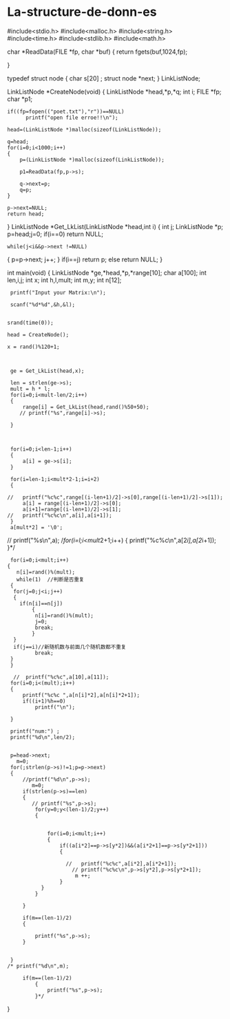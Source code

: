 # La-structure-de-donn-es
#include<stdio.h>
#include<malloc.h>
#include<string.h>
#include<time.h>
#include<stdlib.h>
#include<math.h>

char *ReadData(FILE *fp, char *buf)
{
	return fgets(buf,1024,fp);
      
}

typedef struct node
{
	char s[20] ;
	struct node  *next;
} LinkListNode;

LinkListNode *CreateNode(void)
{
	LinkListNode *head,*p,*q;
	int i;
    FILE *fp;
	char *p1;

    
	
	if((fp=fopen(("poet.txt"),"r"))==NULL)
          printf("open file erroe!!\n");

	head=(LinkListNode *)malloc(sizeof(LinkListNode));

	q=head;
	for(i=0;i<1000;i++)
	{
		p=(LinkListNode *)malloc(sizeof(LinkListNode));
		
        p1=ReadData(fp,p->s);     
		   
	    q->next=p;
		q=p;
	}
   
	p->next=NULL;
	return head; 
}
LinkListNode *Get_LkList(LinkListNode *head,int i)
{
	int j;
	LinkListNode *p;
	p=head;j=0;
	if(i==0) return NULL;

	while(j<i&&p->next !=NULL)
  {
		p=p->next;
		j++;
	}
	if(i==j) return p;
	else return NULL;
}





int main(void)
{
     LinkListNode *ge,*head,*p,*range[10];
	 char  a[100];
	 int   len,i,j;
	 int   x;
     int   h,l,mult;
     int    m,y;
	 int   n[12];

	 printf("Input your Matrix:\n");
	 
	 scanf("%d*%d",&h,&l);

	
	srand(time(0));
	
	head = CreateNode();

	x = rand()%120+1;

     
	 
     ge = Get_LkList(head,x);
   
	 len = strlen(ge->s);
	 mult = h * l;
	 for(i=0;i<mult-len/2;i++)
	 {  
		 range[i] = Get_LkList(head,rand()%50+50);
		// printf("%s",range[i]->s);

	 }

	 

	 for(i=0;i<len-1;i++)
	 {
		 a[i] = ge->s[i];
	 }

	 for(i=len-1;i<mult*2-1;i=i+2)
	 {
         
	//	 printf("%c%c",range[(i-len+1)/2]->s[0],range[(i-len+1)/2]->s[1]);
		 a[i] = range[(i-len+1)/2]->s[0];
		 a[i+1]=range[(i-len+1)/2]->s[1];
	//	 printf("%c%c\n",a[i],a[i+1]);
	 }
	 a[mult*2] = '\0';

//	 printf("%s\n",a);
	 /*for(i=l;i<mult*2+1;i++)
	 {
		 printf("%c%c\n",a[2*i],a[2*i+1]);
	 }*/
    
	 for(i=0;i<mult;i++)
	{
	   n[i]=rand()%(mult);
	   while(1)  //判断是否重复 
	 {
	  for(j=0;j<i;j++)
	  {
	  	if(n[i]==n[j])
	  		{
	  		 n[i]=rand()%(mult);	
	  		 j=0; 
	  		 break; 
			}
	  }
	  if(j==i)//新随机数与前面几个随机数都不重复 
	 		 break;
	 }
	 }
	 
      //  printf("%c%c",a[10],a[11]);    
	 for(i=0;i<(mult);i++)
	 {
		 printf("%c%c ",a[n[i]*2],a[n[i]*2+1]);
		 if((i+1)%h==0)
			 printf("\n");
		 
	 }

     printf("num:") ;
	 printf("%d\n",len/2);


     p=head->next;
       m=0;
	 for(;strlen(p->s)!=1;p=p->next)
	 {
		 //printf("%d\n",p->s);
            m=0;
		 if(strlen(p->s)==len)
		 {
		    // printf("%s",p->s);
			 for(y=0;y<(len-1)/2;y++)
			 {

                   
				 for(i=0;i<mult;i++)
				 {
                     if((a[i*2]==p->s[y*2])&&(a[i*2+1]==p->s[y*2+1]))
					 {	 
						 
					   //   printf("%c%c",a[i*2],a[i*2+1]);
					     // printf("%c%c\n",p->s[y*2],p->s[y*2+1]);
						  m ++;
					 }
	           }
			 }
			
		 }
          
		 if(m==(len-1)/2)
		 {
			 
			 printf("%s",p->s);
		 }


	 }
	/* printf("%d\n",m);

         if(m==(len-1)/2)
			 {
				 printf("%s",p->s);
			 }*/




}
